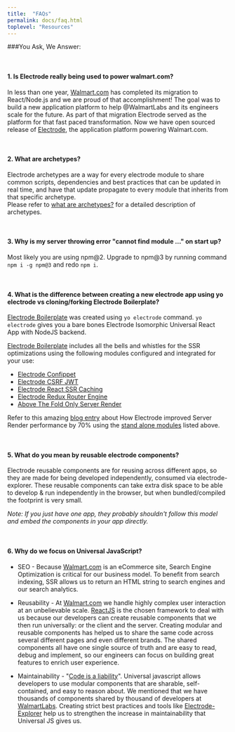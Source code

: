 ```yaml
---
title:  "FAQs"
permalink: docs/faq.html
toplevel: "Resources"
---
```


###You Ask, We Answer:

<br>

#### 1. Is Electrode really being used to power walmart.com?
In less than one year, [Walmart.com](http://walmart.com) has completed its migration to React/Node.js and we are proud of that accomplishment! The goal was to build a new application platform to help @WalmartLabs and its engineers scale for the future. As part of that migration Electrode served as the platform for that fast paced transformation. Now we have open sourced release of [Electrode](http://www.electrode.io), the application platform powering Walmart.com.

<br>

#### 2. What are archetypes?

Electrode archetypes are a way for every electrode module to share common scripts, dependencies and best practices that can be updated in real time, and have that update propagate to every module that inherits from that specific archetype.
<br>
Please refer to [what are archetypes?](what_are_archetypes.html) for a detailed description of archetypes.

<br>

#### 3. Why is my server throwing error "cannot find module ..." on start up?

Most likely you are using npm@2. Upgrade to npm@3 by running command `npm i -g npm@3` and redo `npm i`.

<br>

#### 4. What is the difference between creating a new electrode app using yo electrode vs cloning/forking Electrode Boilerplate?

[Electrode Boilerplate] was created using `yo electrode` command. `yo electrode` gives you a bare bones Electrode Isomorphic Universal React App with NodeJS backend.

[Electrode Boilerplate] includes all the bells and whistles for the SSR optimizations using the
following modules configured and integrated for your use:

* [Electrode Confippet]
* [Electrode CSRF JWT]
* [Electrode React SSR Caching]
* [Electrode Redux Router Engine]
* [Above The Fold Only Server Render]

Refer to this amazing [blog entry](https://medium.com/walmartlabs/using-electrode-to-improve-react-server-side-render-performance-by-up-to-70-e43f9494eb8b#.9qjftiinq) about How Electrode improved Server Render performance by 70% using the [stand alone modules](stand_alone_modules.html) listed above.

[Electrode Boilerplate]: https://github.com/electrode-io/electrode-boilerplate-universal-react-node
[Electrode Confippet]: https://github.com/electrode-io/electrode-confippet
[Electrode Electrify]: https://github.com/electrode-io/electrify
[Electrode CSRF JWT]: https://github.com/electrode-io/electrode-csrf-jwt
[Electrode Redux Router Engine]: https://github.com/electrode-io/electrode-redux-router-engine
[Electrode React SSR Caching]: https://github.com/electrode-io/electrode-react-ssr-caching
[Above The Fold Only Server Render]: https://github.com/electrode-io/above-the-fold-only-server-render

<br>

#### 5. What do you mean by reusable electrode components?
Electrode reusable components are for reusing across different apps, so they are made for being developed independently, consumed via electrode-explorer. These reusable components can take extra disk space to be able to develop & run independently in the browser, but when bundled/compiled the footprint is very small.

*Note: If you just have one app, they probably shouldn't follow this model and embed the components in your app directly.*

<br>

#### 6. Why do we focus on Universal JavaScript?
* SEO - Because [Walmart.com](www.walmart.com) is an eCommerce site, Search Engine Optimization is critical for our business model. To benefit from search indexing, SSR allows us to return an HTML string to search engines and our search analytics.

* Reusability - At [Walmart.com](www.walmart.com) we handle highly complex user interaction at an unbelievable scale. [ReactJS](https://facebook.github.io/react/) is the chosen framework to deal with us because our developers can create reusable components that we then run universally: or the client and the server.
Creating modular and reusable components has helped us to share the same code across several different pages and even different brands. The shared components all have one single source of truth and are easy to read, debug and implement, so our engineers can focus on building great features to enrich user experience.

* Maintainability - "[Code is a liability](https://medium.com/capital-one-developers/why-everyone-is-talking-about-isomorphic-universal-javascript-and-why-it-matters-38c07c87905#.y7cy5jki3)".
Universal javascript allows developers to use modular components that are sharable, self-contained, and easy to reason about. We mentioned that we have thousands of components shared by thousand of developers at [WalmartLabs](www.walmartlabs.com). Creating strict best practices and tools like [Electrode-Explorer](electrode_explorer) help us to strengthen the increase in maintainability that Universal JS gives us.
